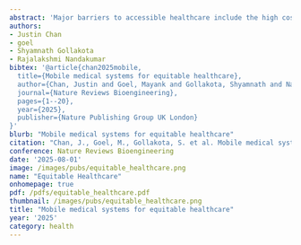 ```yaml
---
abstract: 'Major barriers to accessible healthcare include the high cost of medical devices and limited healthcare facilities. Mobile computing technologies, such as smartphones and smart watches, include high-quality hardware, such as microphones, speakers and cameras, which can be leveraged for the design of low-cost mobile medical systems intended to be remotely applied to monitor health and disease. In this Review, we discuss low-cost and accessible hardware — in particular, mobile phones — that can be used in mobile medical systems to aid in medical diagnostics and monitoring. Specifically, we outline acoustic-based systems, vision-based systems and sensor fusion systems that allow different levels of health and disease assessment, relying on the speakers, microphones and sensors of smart mobile devices. We highlight the challenges related to the deployment of mobile medical systems in the clinical continuum, including scaling, generalizability, bias, trust and privacy. Finally, we examine clinical integration and regulatory considerations with regard to mobile medical devices as well as future applications.'
authors:
- Justin Chan
- goel
- Shyamnath Gollakota
- Rajalakshmi Nandakumar
bibtex: '@article{chan2025mobile,
  title={Mobile medical systems for equitable healthcare},
  author={Chan, Justin and Goel, Mayank and Gollakota, Shyamnath and Nandakumar, Rajalakshmi},
  journal={Nature Reviews Bioengineering},
  pages={1--20},
  year={2025},
  publisher={Nature Publishing Group UK London}
}'
blurb: "Mobile medical systems for equitable healthcare"
citation: "Chan, J., Goel, M., Gollakota, S. et al. Mobile medical systems for equitable healthcare. Nat Rev Bioeng (2025). https://doi.org/10.1038/s44222-025-00330-5"
conference: Nature Reviews Bioengineering
date: '2025-08-01'
image: /images/pubs/equitable_healthcare.png
name: "Equitable Healthcare"
onhomepage: true
pdf: /pdfs/equitable_healthcare.pdf
thumbnail: /images/pubs/equitable_healthcare.png
title: "Mobile medical systems for equitable healthcare"
year: '2025'
category: health
---
```

